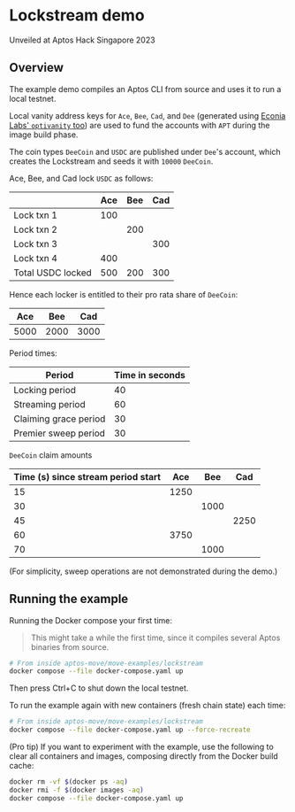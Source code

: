 # Lockstream demo

Unveiled at Aptos Hack Singapore 2023

## Overview

The example demo compiles an Aptos CLI from source and uses it to run a local testnet.

Local vanity address keys for `Ace`, `Bee`, `Cad`, and `Dee` (generated using [Econia Labs' `optivanity` too](https://github.com/econia-labs/optivanity)) are used to fund the accounts with `APT` during the image build phase.

The coin types `DeeCoin` and `USDC` are published under `Dee`'s account, which creates the Lockstream and seeds it with `10000` `DeeCoin`.

Ace, Bee, and Cad lock `USDC` as follows:

|                   | Ace | Bee | Cad |
| ----------------- | --- | --- | --- |
| Lock txn 1        | 100 |     |     |
| Lock txn 2        |     | 200 |     |
| Lock txn 3        |     |     | 300 |
| Lock txn 4        | 400 |     |     |
| Total USDC locked | 500 | 200 | 300 |

Hence each locker is entitled to their pro rata share of `DeeCoin`:

| Ace  | Bee  | Cad  |
| ---- | ---- | ---- |
| 5000 | 2000 | 3000 |

Period times:

| Period                | Time in seconds |
| --------------------- | --------------- |
| Locking period        | 40              |
| Streaming period      | 60              |
| Claiming grace period | 30              |
| Premier sweep period  | 30              |

`DeeCoin` claim amounts

| Time (s) since stream period start | Ace  | Bee  | Cad  |
| ---------------------------------- | ---- | ---- | ---- |
| 15                                 | 1250 |      |      |
| 30                                 |      | 1000 |      |
| 45                                 |      |      | 2250 |
| 60                                 | 3750 |      |      |
| 70                                 |      | 1000 |      |

(For simplicity, sweep operations are not demonstrated during the demo.)

## Running the example

Running the Docker compose your first time:

> This might take a while the first time, since it compiles several Aptos binaries from source.

```sh
# From inside aptos-move/move-examples/lockstream
docker compose --file docker-compose.yaml up
```

Then press Ctrl+C to shut down the local testnet.

To run the example again with new containers (fresh chain state) each time:

```sh
# From inside aptos-move/move-examples/lockstream
docker compose --file docker-compose.yaml up --force-recreate
```

(Pro tip) If you want to experiment with the example, use the following to clear all containers and images, composing directly from the Docker build cache:

```sh
docker rm -vf $(docker ps -aq)
docker rmi -f $(docker images -aq)
docker compose --file docker-compose.yaml up
```
